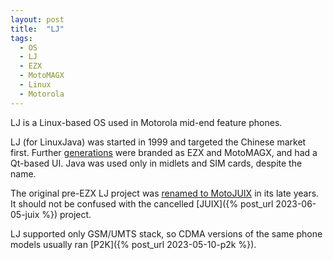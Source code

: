 ```yaml
---
layout: post
title:  "LJ"
tags:
  - OS
  - LJ
  - EZX
  - MotoMAGX
  - Linux
  - Motorola
---
```

LJ is a Linux-based OS used in Motorola mid-end feature phones.

LJ (for LinuxJava) was started in 1999 and targeted the Chinese market first. Further [generations](https://forum.motofan.ru/index.php?showforum=100) were branded as EZX and MotoMAGX, and had a Qt-based UI. Java was used only in midlets and SIM cards, despite the name.

The original pre-EZX LJ project was [renamed to MotoJUIX](https://www.theregister.com/2012/11/29/rockman_on_motorola/?page=3) in its late years. It should not be confused with the cancelled [JUIX]({% post_url 2023-06-05-juix %}) project.

LJ supported only GSM/UMTS stack, so CDMA versions of the same phone models usually ran [P2K]({% post_url 2023-05-10-p2k %}).
